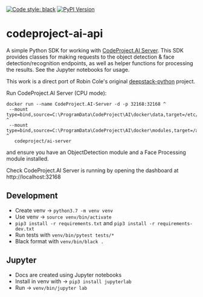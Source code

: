 [![Code style: black](https://img.shields.io/badge/code%20style-black-000000.svg)](https://github.com/ambv/black)
[![PyPI Version](https://img.shields.io/pypi/v/codeproject-ai-api.svg)](https://pypi.org/project/codeproject-ai-api/)

# codeproject-ai-api
A simple Python SDK for working with [CodeProject.AI Server](https://codeproject.com/ai). This SDK provides classes for making requests to the object detection & face detection/recognition endpoints, as well as helper functions for processing the results. See the Jupyter notebooks for usage.

This work is a direct port of Robin Cole's original [deepstack-python](https://github.com/robmarkcole/deepstack-python) project.

Run CodeProject.AI Server (CPU mode):
```
docker run --name CodeProject.AI-Server -d -p 32168:32168 ^
 --mount type=bind,source=C:\ProgramData\CodeProject\AI\docker\data,target=/etc/codeproject/ai ^
 --mount type=bind,source=C:\ProgramData\CodeProject\AI\docker\modules,target=/app/modules ^
   codeproject/ai-server
```
and ensure you have an ObjectDetection module and a Face Processing module installed.

Check CodeProject.AI Server is running by opening the dashboard at http://localhost:32168

## Development
* Create venv -> `python3.7 -m venv venv`
* Use venv -> `source venv/bin/activate`
* `pip3 install -r requirements.txt` and `pip3 install -r requirements-dev.txt`
* Run tests with `venv/bin/pytest tests/*`
* Black format with `venv/bin/black .`

## Jupyter
* Docs are created using Jupyter notebooks
* Install in venv with -> `pip3 install jupyterlab`
* Run -> `venv/bin/jupyter lab`
